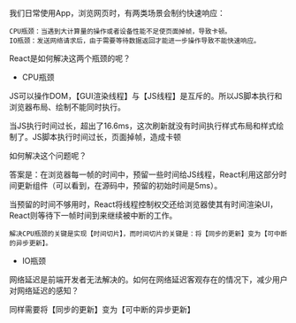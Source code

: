 我们日常使用App，浏览网页时，有两类场景会制约快速响应：

    CPU瓶颈：当遇到大计算量的操作或者设备性能不足使页面掉帧，导致卡顿。
    IO瓶颈：发送网络请求后，由于需要等待数据返回才能进一步操作导致不能快速响应。

React是如何解决这两个瓶颈的呢？

- CPU瓶颈

JS可以操作DOM，【GUI渲染线程】与【JS线程】是互斥的。所以JS脚本执行和浏览器布局、绘制不能同时执行。

当JS执行时间过长，超出了16.6ms，这次刷新就没有时间执行样式布局和样式绘制了。JS脚本执行时间过长，页面掉帧，造成卡顿

如何解决这个问题呢？

答案是：在浏览器每一帧的时间中，预留一些时间给JS线程，React利用这部分时间更新组件（可以看到，在源码中，预留的初始时间是5ms）。

当预留的时间不够用时，React将线程控制权交还给浏览器使其有时间渲染UI，React则等待下一帧时间到来继续被中断的工作。


    解决CPU瓶颈的关键是实现【时间切片】，而时间切片的关键是：将【同步的更新】变为【可中断的异步更新】。

- IO瓶颈

网络延迟是前端开发者无法解决的。如何在网络延迟客观存在的情况下，减少用户对网络延迟的感知？

同样需要将【同步的更新】变为【可中断的异步更新】